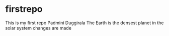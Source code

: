 # firstrepo
This is my first repo
Padmini Duggirala
The Earth is the densest planet in the solar system
changes are made
